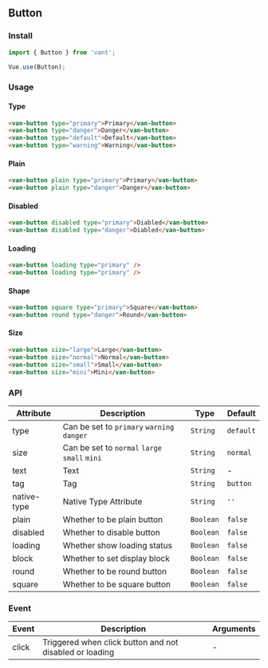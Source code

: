 ## Button

### Install
``` javascript
import { Button } from 'vant';

Vue.use(Button);
```

### Usage

#### Type

```html
<van-button type="primary">Primary</van-button>
<van-button type="danger">Danger</van-button>
<van-button type="default">Default</van-button>
<van-button type="warning">Warning</van-button>
```

#### Plain

```html
<van-button plain type="primary">Primary</van-button>
<van-button plain type="danger">Danger</van-button>
```

#### Disabled

```html
<van-button disabled type="primary">Diabled</van-button>
<van-button disabled type="danger">Diabled</van-button>
```

#### Loading

```html 
<van-button loading type="primary" />
<van-button loading type="primary" />
```

#### Shape

```html 
<van-button square type="primary">Square</van-button>
<van-button round type="danger">Round</van-button>
```

#### Size

```html 
<van-button size="large">Large</van-button>
<van-button size="normal">Normal</van-button>
<van-button size="small">Small</van-button>
<van-button size="mini">Mini</van-button>
```

### API

| Attribute | Description | Type | Default |
|------|------|------|------|
| type | Can be set to `primary` `warning` `danger` | `String` | `default` |
| size | Can be set to `normal` `large` `small` `mini` | `String` | `normal` |
| text | Text | `String` | - |
| tag | Tag | `String` | `button` |
| native-type | Native Type Attribute | `String` | `''` |
| plain | Whether to be plain button | `Boolean` | `false` |
| disabled | Whether to disable button | `Boolean` | `false` |
| loading | Whether show loading status | `Boolean` | `false` |
| block | Whether to set display block | `Boolean` | `false` |
| round | Whether to be round button | `Boolean` | `false` |
| square | Whether to be square button | `Boolean` | `false` |

### Event

| Event | Description | Arguments |
|------|------|------|
| click | Triggered when click button and not disabled or loading | - |
